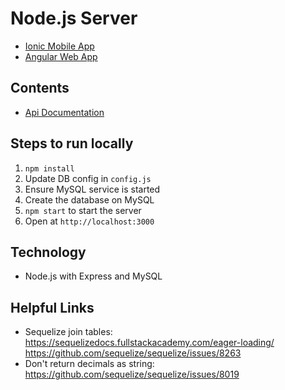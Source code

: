 # Node.js Server
- [Ionic Mobile App](https://github.com/tiffanyolw/remindme-app)
- [Angular Web App](https://github.com/tiffanyolw/remindme-web)

## Contents
- [Api Documentation](_Docs/api-doc.md)

## Steps to run locally
1. `npm install`
2. Update DB config in `config.js`
3. Ensure MySQL service is started
4. Create the database on MySQL
5. `npm start` to start the server
6. Open at `http://localhost:3000`

## Technology
- Node.js with Express and MySQL

## Helpful Links
- Sequelize join tables: https://sequelizedocs.fullstackacademy.com/eager-loading/
https://github.com/sequelize/sequelize/issues/8263
- Don't return decimals as string: https://github.com/sequelize/sequelize/issues/8019
